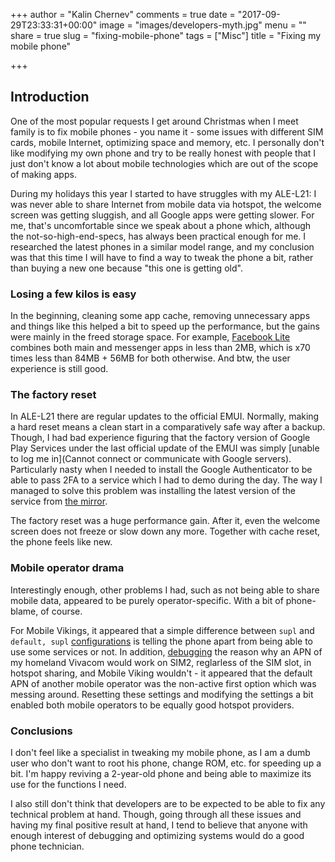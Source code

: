 +++
author = "Kalin Chernev"
comments = true
date = "2017-09-29T23:33:31+00:00"
image = "images/developers-myth.jpg"
menu = ""
share = true
slug = "fixing-mobile-phone"
tags = ["Misc"]
title = "Fixing my mobile phone"

+++
## Introduction

One of the most popular requests I get around Christmas when I meet family
is to fix mobile phones - you name it - some issues with different SIM cards,
mobile Internet, optimizing space and memory, etc. I personally don't like
modifying my own phone and try to be really honest with people that I just don't
know a lot about mobile technologies which are out of the scope of making apps.

During my holidays this year I started to have struggles with my
ALE-L21: I was never able to share Internet from mobile data via hotspot,
the welcome screen was getting sluggish, and all Google apps were getting
slower. For me, that's uncomfortable since we speak about a phone which,
although the not-so-high-end-specs, has always been practical enough for me.
I researched the latest phones in a similar model range, and my conclusion was
that this time I will have to find a way to tweak the phone a bit, rather than
buying a new one because "this one is getting old".

### Losing a few kilos is easy

In the beginning, cleaning some app cache, removing unnecessary apps and things
like this helped a bit to speed up the performance, but the gains were mainly
in the freed storage space. For example, [Facebook Lite](https://play.google.com/store/apps/details?id=com.facebook.lite&hl=en)
combines both main and messenger apps in less than 2MB, which is x70 times less
than 84MB + 56MB for both otherwise. And btw, the user experience is still good.

### The factory reset

In ALE-L21 there are regular updates to the official EMUI. Normally, making a
hard reset means a clean start in a comparatively safe way after a backup.
Though, I had bad experience figuring that the factory version of Google Play Services
under the last official update of the EMUI was simply [unable to log me in](Cannot connect or communicate with Google servers).
Particularly nasty when I needed to install the Google Authenticator
to be able to pass 2FA to a service which I had to demo during the day. The way
I managed to solve this problem was installing the latest version of the service
from [the mirror](https://www.apkmirror.com/apk/google-inc/google-play-services/).

The factory reset was a huge performance gain. After it, even the welcome screen
does not freeze or slow down any more. Together with cache reset, the phone feels
like new.

### Mobile operator drama

Interestingly enough, other problems I had, such as not being able to share mobile
data, appeared to be purely operator-specific. With a bit of phone-blame, of course.

For Mobile Vikings, it appeared that a simple difference between `supl` and `default, supl`
[configurations](https://mobilevikings.be/en/v2/setup/?page=device/huawei/p8-lite/topic/internet/manual-configuration/14)
is telling the phone apart from being able to use some services or not. In addition,
[debugging](https://forums.lenovo.com/t5/Moto-G4-Moto-G4-Plus-Moto-G4/Moto-G-mobile-hotspot-no-internet-connection/m-p/3666348#M23145) the reason why an APN of my homeland Vivacom would work on SIM2, reglarless of the SIM slot, in
hotspot sharing, and Mobile Viking wouldn't - it appeared that the default APN
of another mobile operator was the non-active first option which was messing around.
Resetting these settings and modifying the settings a bit enabled both mobile
operators to be equally good hotspot providers.

### Conclusions

I don't feel like a specialist in tweaking my mobile phone, as I am a dumb
user who don't want to root his phone, change ROM, etc. for speeding up a bit.
I'm happy reviving a 2-year-old phone and being able to maximize its use
for the functions I need.

I also still don't think that developers are to be expected to be able to fix
any technical problem at hand. Though, going through all these issues
and having my final positive result at hand, I tend to believe that anyone
with enough interest of debugging and optimizing systems would do a good phone
technician.
